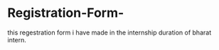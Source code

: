 # Registration-Form-
this regestration form i have made in the internship duration of bharat intern.
